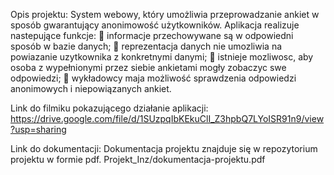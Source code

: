 Opis projektu:
System webowy, który umożliwia przeprowadzanie ankiet w sposób gwarantujący anonimowość użytkowników. Aplikacja realizuje nastepujące funkcje:
 informacje przechowywane są w odpowiedni sposób w bazie danych;
 reprezentacja danych nie umozliwia na powiazanie uzytkownika z konkretnymi danymi;
 istnieje mozliwosc, aby osoba z wypełnionymi przez siebie ankietami mogły zobaczyc swe odpowiedzi;
 wykładowcy maja możliwość sprawdzenia odpowiedzi anonimowych i niepowiązanych ankiet.

Link do filmiku pokazującego działanie aplikacji:
https://drive.google.com/file/d/1SUzpqIbKEkuClI_Z3hpbQ7LYoISR91n9/view?usp=sharing

Link do dokumentacji:
Dokumentacja projektu znajduje się w repozytorium projektu w formie pdf.
Projekt_Inz/dokumentacja-projektu.pdf
